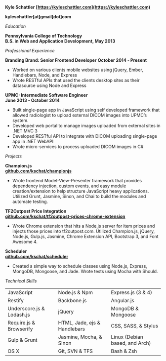 **Kyle Schattler**
**[https://kyleschattler.com](https://kyleschattler.com)**

**kyleschattler[at]gmail[dot]com**

*Education*

**Pennsylvania College of Technology**  
**B.S. in Web and Application Development, May 2013**  

*Professional Experience*

**Branding Brand: Senior Frontend Developer**
**October 2014 - Present**
* Worked on various clients mobile websites using jQuery, Ember, Handlebars, Node, and Express
* Wrote RESTful APIs that used the clients desktop sites as their datasource using Node and Express

**UPMC: Intermediate Software Engineer**  
**June 2013 - October 2014**  
* Built single-page app in JavaScript using self developed framework that allowed radiologist to upload external DICOM images into UPMC’s system.
* Developed web portal to manage images uploaded from external sites in .NET MVC 3
* Developed RESTful API to integrate with DICOM uploading single-page app in .NET WebAPI
* Wrote micro-services to process uploaded DICOM images in C# 

*Projects*

**Champion.js**  
**[github.com/kschat/championjs](https://github.com/kschat/championjs)**  
* Wrote frontend Model-View-Presenter framework that provides dependency injection, custom events, and easy module creation/extension to help structure JavaScript heavy applications. Utilized Grunt, Jasmine, Sinon, and Chai to build the modules and automate testing.

**TF2Outpost Price Integration**  
**[github.com/kschat/tf2outpost-prices-chrome-extension](https://github.com/kschat/tf2outpost-prices-chrome-extension)**  
* Wrote Chrome extension that hits a Node.js server for item prices and injects those prices into tf2outpost.com. Utilized Champion.js, jQuery, Node.js, Gulp.js, Jasmine, Chrome Extension API, Bootstrap 3, and Font Awesome 4.

**Scheduler**  
**[github.com/kschat/scheduler](https://github.com/kschat/scheduler)**  
* Created a simple way to schedule classes using Node.js, Express, MongoDB, Mongoose, and Jade. Wrote tests using Mocha with Should.

*Technical Skills*

| | | |
|-|-|-|
| JavaScript | Node.js & Npm | Express.js (3 & 4) |
| Restify | Backbone.js | Angular.js |
| Underscore.js & Lodash.js | jQuery | MongoDB & Mongoose |
| Require.js & Browserify | HTML, Jade, ejs & Handlebars | CSS, SASS, & Stylus |
| Gulp & Grunt | Jasmine, Mocha, & Sinon | Linux (Debian based, and Arch) |
| OS X | Git, SVN & TFS | Bash & Zsh |
